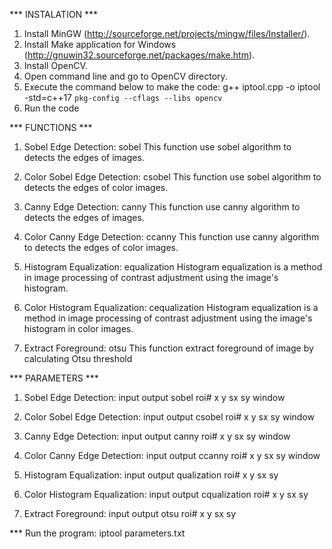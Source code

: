 *** INSTALATION ***

1) Install MinGW (http://sourceforge.net/projects/mingw/files/Installer/).
2) Install Make application for Windows (http://gnuwin32.sourceforge.net/packages/make.htm).
3) Install OpenCV.
3) Open command line and go to OpenCV directory.
4) Execute the command below to make the code:
	g++ iptool.cpp -o iptool -std=c++17 `pkg-config --cflags --libs opencv`
5) Run the code



*** FUNCTIONS ***

1. Sobel Edge Detection: sobel
This function use sobel algorithm to detects the edges of images.

2. Color Sobel Edge Detection: csobel
This function use sobel algorithm to detects the edges of color images.

3. Canny Edge Detection: canny
This function use canny algorithm to detects the edges of images.

4. Color Canny Edge Detection: ccanny
This function use canny algorithm to detects the edges of color images.

5. Histogram Equalization: equalization
Histogram equalization is a method in image processing of contrast adjustment using the image's histogram.

5. Color Histogram Equalization: cequalization
Histogram equalization is a method in image processing of contrast adjustment using the image's histogram in color images.

6. Extract Foreground: otsu
This function extract foreground of image by calculating Otsu threshold


*** PARAMETERS ***

1. Sobel Edge Detection: 
	input output sobel roi# x y sx sy window

2. Color Sobel Edge Detection:
	input output csobel roi# x y sx sy window

3. Canny Edge Detection:
	input output canny roi# x y sx sy window

4. Color Canny Edge Detection:
	input output ccanny roi# x y sx sy window

5. Histogram Equalization:
	input output qualization roi# x y sx sy

5. Color Histogram Equalization:
	input output cqualization roi# x y sx sy

6. Extract Foreground:
	input output otsu roi# x y sx sy



*** Run the program: iptool parameters.txt

